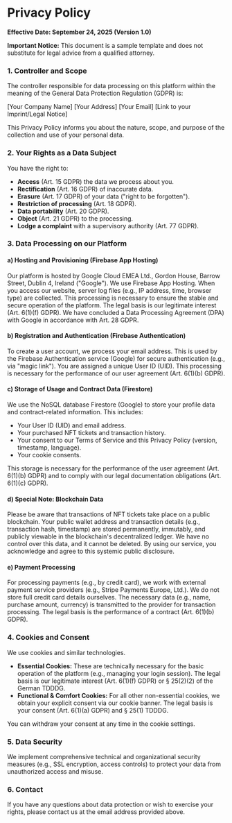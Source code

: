 # Privacy Policy

**Effective Date: September 24, 2025 (Version 1.0)**

**Important Notice:** This document is a sample template and does not substitute for legal advice from a qualified attorney.

### 1. Controller and Scope

The controller responsible for data processing on this platform within the meaning of the General Data Protection Regulation (GDPR) is:

[Your Company Name]
[Your Address]
[Your Email]
[Link to your Imprint/Legal Notice]

This Privacy Policy informs you about the nature, scope, and purpose of the collection and use of your personal data.

### 2. Your Rights as a Data Subject

You have the right to:

- **Access** (Art. 15 GDPR) the data we process about you.
- **Rectification** (Art. 16 GDPR) of inaccurate data.
- **Erasure** (Art. 17 GDPR) of your data ("right to be forgotten").
- **Restriction of processing** (Art. 18 GDPR).
- **Data portability** (Art. 20 GDPR).
- **Object** (Art. 21 GDPR) to the processing.
- **Lodge a complaint** with a supervisory authority (Art. 77 GDPR).

### 3. Data Processing on our Platform

#### a) Hosting and Provisioning (Firebase App Hosting)

Our platform is hosted by Google Cloud EMEA Ltd., Gordon House, Barrow Street, Dublin 4, Ireland ("Google"). We use Firebase App Hosting. When you access our website, server log files (e.g., IP address, time, browser type) are collected. This processing is necessary to ensure the stable and secure operation of the platform. The legal basis is our legitimate interest (Art. 6(1)(f) GDPR). We have concluded a Data Processing Agreement (DPA) with Google in accordance with Art. 28 GDPR.

#### b) Registration and Authentication (Firebase Authentication)

To create a user account, we process your email address. This is used by the Firebase Authentication service (Google) for secure authentication (e.g., via "magic link"). You are assigned a unique User ID (UID). This processing is necessary for the performance of our user agreement (Art. 6(1)(b) GDPR).

#### c) Storage of Usage and Contract Data (Firestore)

We use the NoSQL database Firestore (Google) to store your profile data and contract-related information. This includes:

- Your User ID (UID) and email address.
- Your purchased NFT tickets and transaction history.
- Your consent to our Terms of Service and this Privacy Policy (version, timestamp, language).
- Your cookie consents.

This storage is necessary for the performance of the user agreement (Art. 6(1)(b) GDPR) and to comply with our legal documentation obligations (Art. 6(1)(c) GDPR).

#### d) Special Note: Blockchain Data

Please be aware that transactions of NFT tickets take place on a public blockchain. Your public wallet address and transaction details (e.g., transaction hash, timestamp) are stored permanently, immutably, and publicly viewable in the blockchain's decentralized ledger. We have no control over this data, and it cannot be deleted. By using our service, you acknowledge and agree to this systemic public disclosure.

#### e) Payment Processing

For processing payments (e.g., by credit card), we work with external payment service providers (e.g., Stripe Payments Europe, Ltd.). We do not store full credit card details ourselves. The necessary data (e.g., name, purchase amount, currency) is transmitted to the provider for transaction processing. The legal basis is the performance of a contract (Art. 6(1)(b) GDPR).

### 4. Cookies and Consent

We use cookies and similar technologies.

- **Essential Cookies:** These are technically necessary for the basic operation of the platform (e.g., managing your login session). The legal basis is our legitimate interest (Art. 6(1)(f) GDPR) or § 25(2)(2) of the German TDDDG.
- **Functional & Comfort Cookies:** For all other non-essential cookies, we obtain your explicit consent via our cookie banner. The legal basis is your consent (Art. 6(1)(a) GDPR) and § 25(1) TDDDG.

You can withdraw your consent at any time in the cookie settings.

### 5. Data Security

We implement comprehensive technical and organizational security measures (e.g., SSL encryption, access controls) to protect your data from unauthorized access and misuse.

### 6. Contact

If you have any questions about data protection or wish to exercise your rights, please contact us at the email address provided above.
